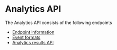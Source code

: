 # Analytics API

The Analytics API consists of the following endpoints

* [Endpoint information](endpoint-get.md)
* [Event formats](events/README.md)
* [Analytics results API](results.md)


